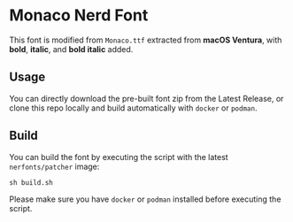 # Monaco Nerd Font

This font is modified from `Monaco.ttf` extracted from **macOS Ventura**, with **bold**, **italic**, and **bold italic** added.

## Usage

You can directly download the pre-built font zip from the Latest Release, or clone this repo locally and build automatically with `docker` or `podman`.

## Build

You can build the font by executing the script with the latest `nerfonts/patcher` image:

```shell
sh build.sh
```

Please make sure you have `docker` or `podman` installed before executing the script.
